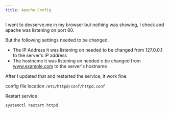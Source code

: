 ```yaml
---
title: Apache Config
---
```

<script type="text/javascript">(function(w,s){var e=document.createElement("script");e.type="text/javascript";e.async=true;e.src="https://cdn.pagesense.io/js/webally/f2527eebee974243853bcd47b32631f4.js";var x=document.getElementsByTagName("script")[0];x.parentNode.insertBefore(e,x);})(window,"script");</script>

I went to devserve.me in my browser but nothing was showing, I check and apache was listening on port 80.

But the following settings needed to be changed.

- The IP Address it was listening on needed to be changed from 127.0.0.1 to the server's IP address
- The hostname it was listening on needed o be changed from www.example.com to the server's hostname

After I updated that and restarted the service, it work fine.

config file location `/etc/httpd/conf/httpd.conf`

Restart service

```shell
systemctl restart httpd
```
